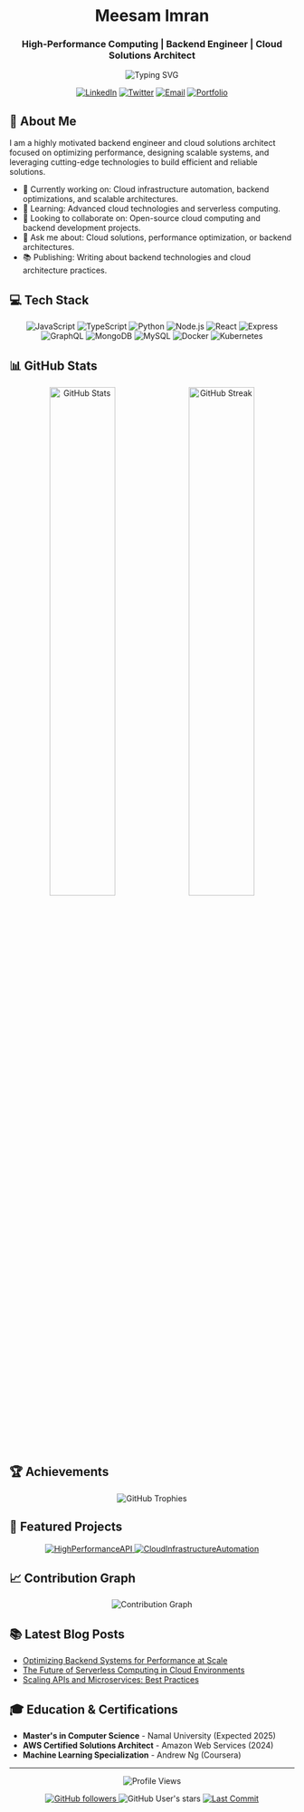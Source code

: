 <h1 align="center">Meesam Imran</h1>
<h3 align="center"> High-Performance Computing | Backend Engineer | Cloud Solutions Architect </h3>

<p align="center">
  <img src="https://readme-typing-svg.herokuapp.com?font=Fira+Code&size=22&duration=3000&pause=1000&color=00F7F7&center=true&vCenter=true&width=500&lines=Optimizing+Performance+at+Scale;Innovating+Backend+Solutions;Cloud+Architect+for+Future+Systems" alt="Typing SVG" />
</p>

<p align="center">
  <a href="https://www.linkedin.com/in/meesam-imran-9b2780235/"><img src="https://img.shields.io/badge/-LinkedIn-0077B5?style=for-the-badge&logo=linkedin&logoColor=white" alt="LinkedIn"/></a>
  <a href="https://twitter.com/MeesamImran"><img src="https://img.shields.io/badge/-Twitter-1DA1F2?style=for-the-badge&logo=twitter&logoColor=white" alt="Twitter"/></a>
  <a href="mailto:meesamimran1042@gmail.com"><img src="https://img.shields.io/badge/-Email-D14836?style=for-the-badge&logo=gmail&logoColor=white" alt="Email"/></a>
  <a href="https://meesam-12321.vercel.app"><img src="https://img.shields.io/badge/-Portfolio-333333?style=for-the-badge&logo=github&logoColor=white" alt="Portfolio"/></a>
</p>

## 🚀 About Me

I am a highly motivated backend engineer and cloud solutions architect focused on optimizing performance, designing scalable systems, and leveraging cutting-edge technologies to build efficient and reliable solutions.

- 🔭 Currently working on: Cloud infrastructure automation, backend optimizations, and scalable architectures.
- 🌱 Learning: Advanced cloud technologies and serverless computing.
- 👯 Looking to collaborate on: Open-source cloud computing and backend development projects.
- 💬 Ask me about: Cloud solutions, performance optimization, or backend architectures.
- 📚 Publishing: Writing about backend technologies and cloud architecture practices.

## 💻 Tech Stack

<p align="center">
  <img src="https://img.shields.io/badge/JavaScript-F7DF1E?style=for-the-badge&logo=javascript&logoColor=black" alt="JavaScript" />
  <img src="https://img.shields.io/badge/TypeScript-3178C6?style=for-the-badge&logo=typescript&logoColor=white" alt="TypeScript" />
  <img src="https://img.shields.io/badge/Python-3776AB?style=for-the-badge&logo=python&logoColor=white" alt="Python" />
  <img src="https://img.shields.io/badge/Node.js-339933?style=for-the-badge&logo=node.js&logoColor=white" alt="Node.js" />
  <img src="https://img.shields.io/badge/React-61DAFB?style=for-the-badge&logo=react&logoColor=black" alt="React" />
  <img src="https://img.shields.io/badge/Express.js-000000?style=for-the-badge&logo=express&logoColor=white" alt="Express" />
  <img src="https://img.shields.io/badge/GraphQL-E10098?style=for-the-badge&logo=graphql&logoColor=white" alt="GraphQL" />
  <img src="https://img.shields.io/badge/MongoDB-47A248?style=for-the-badge&logo=mongodb&logoColor=white" alt="MongoDB" />
  <img src="https://img.shields.io/badge/MySQL-4479A1?style=for-the-badge&logo=mysql&logoColor=white" alt="MySQL" />
  <img src="https://img.shields.io/badge/Docker-2496ED?style=for-the-badge&logo=docker&logoColor=white" alt="Docker" />
  <img src="https://img.shields.io/badge/Kubernetes-326CE5?style=for-the-badge&logo=kubernetes&logoColor=white" alt="Kubernetes" />
</p>

## 📊 GitHub Stats

<p align="center">
  <img src="https://github-readme-stats.vercel.app/api?username=Meesam-12321&show_icons=true&count_private=true&hide=prs&theme=github_dark" alt="GitHub Stats" width="48%" />
  <img src="https://github-readme-streak-stats.herokuapp.com/?user=Meesam-12321&theme=github-dark-blue" alt="GitHub Streak" width="48%" />
</p>

## 🏆 Achievements

<p align="center">
  <img src="https://github-profile-trophy.vercel.app/?username=Meesam-12321&theme=darkhub&column=4&margin-w=15&margin-h=15" alt="GitHub Trophies" />
</p>

## 🌟 Featured Projects

<p align="center">
  <a href="https://github.com/Meesam-12321/High-Performance-API">
    <img src="https://github-readme-stats.vercel.app/api/pin/?username=Meesam-12321&repo=High-Performance-API&theme=github_dark" alt="HighPerformanceAPI" />
  </a>
  <a href="https://github.com/Meesam-12321/Cloud-Infrastructure-Automation">
    <img src="https://github-readme-stats.vercel.app/api/pin/?username=Meesam-12321&repo=Cloud-Infrastructure-Automation&theme=github_dark" alt="CloudInfrastructureAutomation" />
  </a>
</p>

## 📈 Contribution Graph

<p align="center">
  <img src="https://github-readme-activity-graph.vercel.app/graph?username=Meesam-12321&theme=github-compact" alt="Contribution Graph" />
</p>

## 📚 Latest Blog Posts

<!-- BLOG-POST-LIST:START -->
- [Optimizing Backend Systems for Performance at Scale](https://yourwebsite.com/blog/optimizing-backend-systems)
- [The Future of Serverless Computing in Cloud Environments](https://yourwebsite.com/blog/serverless-computing)
- [Scaling APIs and Microservices: Best Practices](https://yourwebsite.com/blog/scaling-apis)
<!-- BLOG-POST-LIST:END -->

## 🎓 Education & Certifications

- **Master's in Computer Science** - Namal University (Expected 2025)
- **AWS Certified Solutions Architect** - Amazon Web Services (2024)
- **Machine Learning Specialization** - Andrew Ng (Coursera)

---

<p align="center">
  <img src="https://komarev.com/ghpvc/?username=Meesam-12321&color=blueviolet&style=for-the-badge&label=Profile+Views" alt="Profile Views" />
</p>

<p align="center">
  <a href="https://github.com/Meesam-12321?tab=followers">
    <img src="https://img.shields.io/github/followers/Meesam-12321?style=for-the-badge&color=blue" alt="GitHub followers" />
  </a>
  <img src="https://img.shields.io/github/stars/Meesam-12321?style=for-the-badge&color=yellow" alt="GitHub User's stars" />
  <a href="https://github.com/Meesam-12321/Meesam-12321">
    <img src="https://img.shields.io/github/last-commit/Meesam-12321/Meesam-12321?style=for-the-badge&color=brightgreen" alt="Last Commit" />
  </a>
</p>
